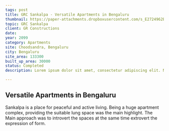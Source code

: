 ```yaml
---
tags: post
title: GRC Sankalpa - Versatile Apartments in Bengaluru
thumbnail: https://paper-attachments.dropboxusercontent.com/s_E2724962BFA0651C3659D48AF5B99A1951852728A51E2DA3AAD085CCF7CA03A6_1729324026000_IMG_8919.jpg
topic: GRC Sankalpa
client: GR Constructions
date:
year: 2099
category: Apartments 
site: Choodsandra, Bengaluru
city: Bengaluru
site_area: 133300
built_up_area: 30000
status: Completed
description: Lorem ipsum dolor sit amet, consectetur adipiscing elit. Nullam ultricies interdum tortor, sit amet gravida ipsum fermentum ut. Aenean sagittis metus justo, at vestibulum elit malesuada a. Suspendisse dictum, sapien eu tincidunt convallis, elit urna rhoncus leo, ac fermentum lorem libero in magna. Integer scelerisque odio et convallis faucibus.

---
```

## Versatile Apartments in Bengaluru

Sankalpa is a place for peaceful and active living. Being a huge apartment complex, providing the suitable lung space was the main highlight. The Main approach was to introvert the spaces at the same time extrovert the expression of form.

